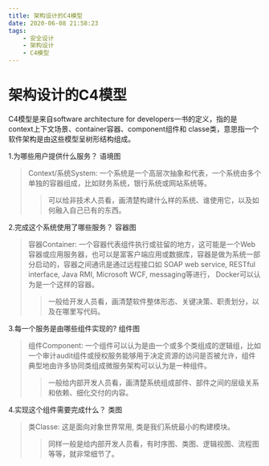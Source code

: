 ```yaml
---
title: 架构设计的C4模型
date: 2020-06-08 21:58:23
tags:
    - 安全设计
    - 架构设计
    - C4模型
---
```


# 架构设计的C4模型

C4模型是来自software architecture for developers一书的定义，指的是context上下文场景、container容器、component组件和 classe类，意思指一个软件架构是由这些模型呈树形结构组成。
<!--more-->

1.为哪些用户提供什么服务？ 语境图
>Context/系统System: 一个系统是一个高层次抽象和代表，一个系统由多个单独的容器组成，比如财务系统，银行系统或网站系统等。
>>可以给非技术人员看，画清楚构建什么样的系统、谁使用它，以及如何融入自己已有的东西。

2.完成这个系统使用了哪些服务？ 容器图
>容器Container: 一个容器代表组件执行或驻留的地方，这可能是一个Web容器或应用服务器，也可以是富客户端应用或数据库，容器是做为系统一部分启动的，容器之间通讯是通过远程接口如 SOAP web service, RESTful interface, Java RMI, Microsoft WCF, messaging等进行， Docker可以认为是一个这样的容器。
>>一般给开发人员看，画清楚软件整体形态、关键决策、职责划分，以及在哪里写代码。

3.每一个服务是由哪些组件实现的? 组件图
>组件Component: 一个组件可以认为是由一个或多个类组成的逻辑组，比如一个审计audit组件或授权服务能够用于决定资源的访问是否被允许，组件典型地由许多协同类组成微服务架构可以认为是一种组件。
>>一般给内部开发人员看，画清楚系统组成部件、部件之间的层级关系和依赖、细化交付的内容。

4.实现这个组件需要完成什么？ 类图
>类Classe: 这是面向对象世界常用, 类是我们系统最小的构建模块。
>>同样一般是给内部开发人员看，有时序图、类图、逻辑视图、流程图等等，就非常细节了。

